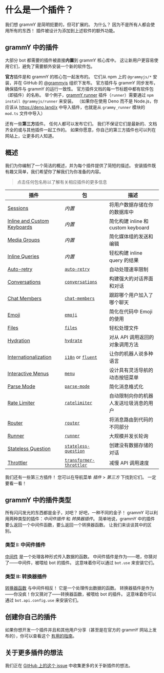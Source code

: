 # 什么是一个插件？

我们想 grammY 是简明扼要的，但可扩展的。 为什么？
因为不是所有人都会使用所有的东西！ 插件被设计为添加到上述软件的额外功能。

## grammY 中的插件

大部分 bot 都需要的插件被直接**内置**到 grammY 核心库中。
这让新用户更容易使用它们，避免了需要额外安装一个新的软件包。

**官方**插件是和 grammY 的核心包一起发布的。 它们从 npm 上的 `@grammyjs/*`
安装，并在 GitHub 的 [@grammyjs](https://github.com/grammyjs) 组织下发布。
官方插件与 grammY 同步发布，确保插件与 grammY 的运行一致性。
官方插件文档的每一节标题中都有软件包（即插件）的名称。
举个例子，[grammY runner](./runner) 插件（`runner`）需要通过
`npm install @grammyjs/runner` 来安装。 （如果你在使用 Deno 而不是
Node.js，你应该从 <https://deno.land/x> 中导入插件，也就是从 `grammy_runner`
模块的 `mod.ts` 文件中导入）

还有一些**第三方**插件。 任何人都可以发布它们。
我们不保证它们是最新的、文档齐全的或与其他插件一起工作的。
如果你愿意，你自己的第三方插件也可以列在网站上，让更多的人知道。

## 概述

我们为你编制了一个简洁的概述，并为每个插件提供了简短的描述。
安装插件既有趣又简单，我们希望你了解我们为你准备的内容。

> 点击任何包名称以了解有关相应插件的更多信息

| 插件                                       | 包                                                 | 描述                                   |
| ------------------------------------------ | -------------------------------------------------- | -------------------------------------- |
| [Sessions](./session)                      | _内置_                                             | 将用户数据存储在你的数据库中           |
| [Inline and Custom Keyboards](./keyboard)  | _内置_                                             | 简化构建 inline 和 custom keyboard     |
| [Media Groups](./media-group)              | _内置_                                             | 简化媒体组的发送和编辑                 |
| [Inline Queries](./inline-query)           | _内置_                                             | 轻松构建 inline query 的结果           |
| [Auto-retry](./auto-retry)                 | [`auto-retry`](./auto-retry)                       | 自动处理速率限制                       |
| [Conversations](./conversations)           | [`conversations`](./conversations)                 | 构建强大的对话界面和对话               |
| [Chat Members](./chat-members)             | [`chat-members`](./chat-members)                   | 跟踪哪个用户加入了哪个聊天             |
| [Emoji](./emoji)                           | [`emoji`](./emoji)                                 | 简化在代码中 Emoji 的使用              |
| [Files](./files)                           | [`files`](./files)                                 | 轻松处理文件                           |
| [Hydration](./hydrate)                     | [`hydrate`](./hydrate)                             | 对从 API 调用返回的对象调用方法        |
| [Internationalization](./i18n)             | [`i18n`](./i18n) or [`fluent`](./fluent)           | 让你的机器人说多种语言                 |
| [Interactive Menus](./menu)                | [`menu`](./menu)                                   | 设计具有灵活导航的动态按钮菜单         |
| [Parse Mode](./parse-mode)                 | [`parse-mode`](./parse-mode)                       | 简化消息格式化                         |
| [Rate Limiter](./ratelimiter)              | [`ratelimiter`](./ratelimiter)                     | 自动限制向你的机器人发送垃圾消息的用户 |
| [Router](./router)                         | [`router`](./router)                               | 将消息路由到代码的不同部分             |
| [Runner](./runner)                         | [`runner`](./runner)                               | 大规模并发长轮询                       |
| [Stateless Question](./stateless-question) | [`stateless-question`](./stateless-question)       | 创建没有数据存储的对话                 |
| [Throttler](./transformer-throttler)       | [`transformer-throttler`](./transformer-throttler) | 减慢 API 调用速度                      |

我们还有一些第三方插件！ 您可以在导航菜单 _插件_ > _第三方_ 下找到它们。
一定要看一看！

## grammY 中的插件类型

所有闪闪发光的东西都是金子，对吧？ 好吧，一种不同的金子！ grammY
可以利用两种类型的插件：_中间件插件_ 和 _转换器插件_。 简单地说，grammY
中的插件要么返回一个中间件函数，要么返回一个转换器函数。
让我们来谈谈其中的区别。

### 类型 I: 中间件插件

[中间件](../guide/middleware) 是一个处理各种形式传入数据的函数。
中间件插件是作为——嗯，你猜对了——中间件，被喂给 bot 的插件。 这意味着你可以通过
`bot.use` 来安装它们。

### 类型 II: 转换器插件

[转换器函数](../advanced/transformers) 与中间件相反！
它是一个处理传出数据的函数。
转换器插件是作为——你没疯！你又猜对了——转换器函数，被喂给 bot 的插件。
这意味着你可以通过 `bot.api.config.use` 来安装它们。

## 创建你自己的插件

如果你想开发一个插件并且和其他用户分享（甚至是在官方的 grammY
网站上发布的），你可以查看这个 [有用的指南](./guide)。

## 关于更多插件的想法

我们正在 [GitHub 上的这个 issue](https://github.com/grammyjs/grammY/issues/110)
中收集更多的关于新插件的想法。
